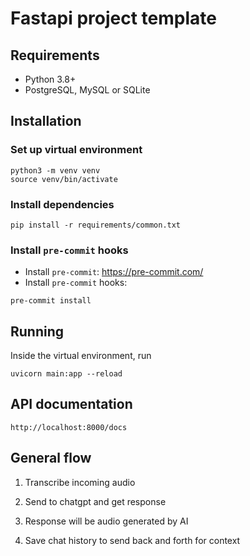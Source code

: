 # Fastapi project template

## Requirements

- Python 3.8+
- PostgreSQL, MySQL or SQLite

## Installation

### Set up virtual environment

```shell
python3 -m venv venv
source venv/bin/activate
```

### Install dependencies

```shell
pip install -r requirements/common.txt
```

### Install `pre-commit` hooks

- Install `pre-commit`: https://pre-commit.com/
- Install `pre-commit` hooks:

```shell
pre-commit install
```

## Running

Inside the virtual environment, run

```shell
uvicorn main:app --reload
```

## API documentation

```shell
http://localhost:8000/docs
```

## General flow

1. Transcribe incoming audio

2. Send to chatgpt and get response

3. Response will be audio generated by AI

4. Save chat history to send back and forth for context
